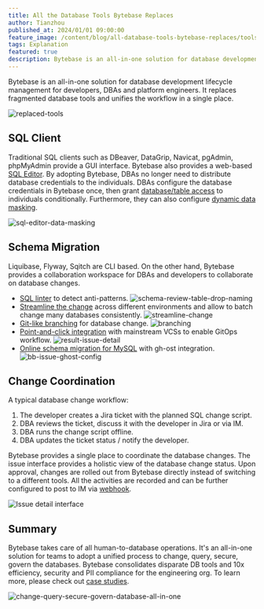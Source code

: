 ```yaml
---
title: All the Database Tools Bytebase Replaces
author: Tianzhou
published_at: 2024/01/01 09:00:00
feature_image: /content/blog/all-database-tools-bytebase-replaces/tools.webp
tags: Explanation
featured: true
description: Bytebase is an all-in-one solution for database development lifecycle management. It replaces fragmented database tools and unifies the workflow in a single place.
---
```


Bytebase is an all-in-one solution for database development lifecycle management for developers, DBAs and platform engineers. It replaces fragmented database tools and unifies the workflow in a single place.

![replaced-tools](/images/replaced-tools.webp)

## SQL Client

Traditional SQL clients such as DBeaver, DataGrip, Navicat, pgAdmin, phpMyAdmin provide a GUI interface.
Bytebase also provides a web-based [SQL Editor](/sql-editor/). By adopting Bytebase, DBAs no longer
need to distribute database credentials to the individuals. DBAs configure the database credentials
in Bytebase once, then grant [database/table access](/docs/security/data-access-control/) to individuals conditionally. Furthermore, they can also configure [dynamic data masking](/docs/security/data-masking/overview/).

![sql-editor-data-masking](/images/page/main/sql-editor/mask.webp)

## Schema Migration

Liquibase, Flyway, Sqitch are CLI based. On the other hand, Bytebase provides a collaboration workspace
for DBAs and developers to collaborate on database changes.

- [SQL linter](/docs/sql-review/overview/) to detect anti-patterns.
  ![schema-review-table-drop-naming](/content/docs/sql-review/schema-review-table-drop-naming.webp)
- [Streamline the change](/docs/change-database/batch-change/) across different environments and allow to batch change many databases consistently.
  ![streamline-change](/images/page/main/batch-change/deployment-config.webp)
- [Git-like branching](/docs/branching/) for database change.
  ![branching](/images/page/main/branching/create-branch.webp)
- [Point-and-click integration](/docs/vcs-integration/overview/) with mainstream VCSs to enable GitOps workflow.
  ![result-issue-detail](/content/docs/vcs-integration/overview/issue-detail.webp)
- [Online schema migration for MySQL](/docs/change-database/online-schema-migration-for-mysql/) with gh-ost integration.
  ![bb-issue-ghost-config](/content/docs/change-database/online-schema-migration-for-mysql/bb-issue-ghost-config.webp)

## Change Coordination

A typical database change workflow:

1. The developer creates a Jira ticket with the planned SQL change script.
1. DBA reviews the ticket, discuss it with the developer in Jira or via IM.
1. DBA runs the change script offline.
1. DBA updates the ticket status / notify the developer.

Bytebase provides a single place to coordinate the database changes. The issue interface provides
a holistic view of the database change status. Upon approval, changes are rolled out from Bytebase
directly instead of switching to a different tools. All the activities are recorded and can be further
configured to post to IM via [webhook](/docs/change-database/webhook).

![Issue detail interface](/content/docs/change-database/change-workflow/issue-detail.webp)

## Summary

Bytebase takes care of all human-to-database operations. It's an all-in-one solution for teams to
adopt a unified process to change, query, secure, govern the databases. Bytebase consolidates disparate DB tools and 10x efficiency, security and PII compliance for the engineering org. To learn more, please check out [case studies](/blog/category/case-study/).

![change-query-secure-govern-database-all-in-one](/images/db-scheme-lg.png)
